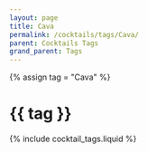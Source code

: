 ```yaml
---
layout: page
title: Cava
permalink: /cocktails/tags/Cava/
parent: Cocktails Tags
grand_parent: Tags
---
```

{% assign tag = "Cava" %}
# {{ tag }}
{% include cocktail_tags.liquid %}